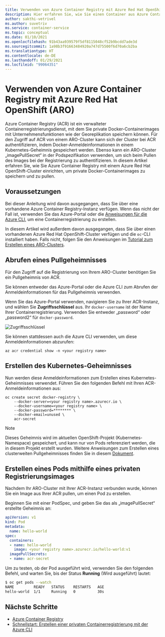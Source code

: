 ```yaml
---
title: Verwenden von Azure Container Registry mit Azure Red Hat OpenShift
description: Hier erfahren Sie, wie Sie einen Container aus Azure Container Registry in Ihren Azure Red Hat OpenShift-Cluster pullen und ausführen.
author: sakthi-vetrivel
ms.author: suvetriv
ms.service: container-service
ms.topic: conceptual
ms.date: 01/10/2021
ms.openlocfilehash: 91b43aa939579f5df8115048cf52b9bcdd7ade3d
ms.sourcegitcommit: 1a98b3f91663484920a747d75500f6d70a6cb2ba
ms.translationtype: HT
ms.contentlocale: de-DE
ms.lasthandoff: 01/29/2021
ms.locfileid: "99064351"
---
```

# <a name="use-azure-container-registry-with-azure-red-hat-openshift-aro"></a>Verwenden von Azure Container Registry mit Azure Red Hat OpenShift (ARO)

Azure Container Registry (ACR) ist ein verwalteter Containerregistrierungsdienst, mit dem Sie private Docker-Containerimages mit Unternehmensfunktionen wie der Georeplikation speichern können. Für den Zugriff auf ACR von einem ARO-Cluster kann sich der Cluster bei ACR authentifizieren, indem Docker-Anmeldeinformationen in einem Kubernetes-Geheimnis gespeichert werden.  Ebenso kann ein ARO-Cluster „imagePullSecret“ in der Podspezifikation verwenden, um sich beim Pullen des Images bei der Registrierung zu authentifizieren. In diesem Artikel erfahren Sie, wie Sie Azure Container Registry mit einem Azure Red Hat OpenShift-Cluster einrichten, um private Docker-Containerimages zu speichern und zu pullen.

## <a name="prerequisites"></a>Voraussetzungen

Bei dieser Anleitung wird davon ausgegangen, dass Sie über eine vorhandene Azure Container Registry-Instanz verfügen. Wenn das nicht der Fall ist, verwenden Sie das Azure-Portal oder die [Anweisungen für die Azure CLI](../container-registry/container-registry-get-started-azure-cli.md), um eine Containerregistrierung zu erstellen.

In diesem Artikel wird außerdem davon ausgegangen, dass Sie über einen vorhandenen Azure Red Hat OpenShift-Cluster verfügen und die `oc`-CLI installiert haben. Falls nicht, folgen Sie den Anweisungen im [Tutorial zum Erstellen eines ARO-Clusters](tutorial-create-cluster.md).

## <a name="get-a-pull-secret"></a>Abrufen eines Pullgeheimnisses

Für den Zugriff auf die Registrierung von Ihrem ARO-Cluster benötigen Sie ein Pullgeheimnis von ACR.

Sie können entweder das Azure-Portal oder die Azure CLI zum Abrufen der Anmeldeinformationen für das Pullgeheimnis verwenden.

Wenn Sie das Azure-Portal verwenden, navigieren Sie zu Ihrer ACR-Instanz, und wählen Sie **Zugriffsschlüssel** aus.  Ihr `docker-username` ist der Name Ihrer Containerregistrierung. Verwenden Sie entweder „password“ oder „password2“ für `docker-password`.

![Zugriffsschlüssel](./media/acr-access-keys.png)

Sie können stattdessen auch die Azure CLI verwenden, um diese Anmeldeinformationen abzurufen:
```azurecli
az acr credential show -n <your registry name>
```

## <a name="create-the-kubernetes-secret"></a>Erstellen des Kubernetes-Geheimnisses

Nun werden diese Anmeldeinformationen zum Erstellen eines Kubernetes-Geheimnisses verwendet. Führen Sie den folgenden Befehl mit Ihren ACR-Anmeldeinformationen aus:

```
oc create secret docker-registry \
    --docker-server=<your registry name>.azurecr.io \
    --docker-username=<your registry name> \
    --docker-password=******** \
    --docker-email=unused \
    acr-secret
```

>[!NOTE]
>Dieses Geheimnis wird im aktuellen OpenShift-Projekt (Kubernetes-Namespace) gespeichert, und kann nur von Pods referenziert werden, die in diesem Projekt erstellt wurden.  Weitere Anweisungen zum Erstellen eines clusterweiten Pullgeheimnisses finden Sie in diesem [Dokument](https://docs.openshift.com/container-platform/4.4/openshift_images/managing_images/using-image-pull-secrets.html).

## <a name="create-a-pod-using-a-private-registry-image"></a>Erstellen eines Pods mithilfe eines privaten Registrierungsimages

Nachdem Ihr ARO-Cluster mit Ihrer ACR-Instanz verbunden wurde, können Sie ein Image aus Ihrer ACR pullen, um einen Pod zu erstellen.

Beginnen Sie mit einer PodSpec, und geben Sie das als „imagePullSecret“ erstellte Geheimnis an:

```yaml
apiVersion: v1
kind: Pod
metadata:
  name: hello-world
spec:
  containers:
  - name: hello-world
    image: <your registry name>.azurecr.io/hello-world:v1
  imagePullSecrets:
  - name: acr-secret
```

Um zu testen, ob der Pod ausgeführt wird, verwenden Sie den folgenden Befehl, und warten Sie, bis der Status **Running** (Wird ausgeführt) lautet:

```bash
$ oc get pods --watch
NAME         READY   STATUS    RESTARTS   AGE
hello-world  1/1     Running   0          30s
```

## <a name="next-steps"></a>Nächste Schritte

* [Azure Container Registry](../container-registry/container-registry-concepts.md)
* [Schnellstart: Erstellen einer privaten Containerregistrierung mit der Azure CLI](../container-registry/container-registry-get-started-azure-cli.md)
